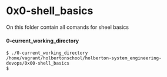 # 0x0-shell_basics

On this folder contain all comands for sheel basics 

#### 0-current_working_directory
```
$ ./0-current_working_directory 
/home/vagrant/holbertonschool/holberton-system_engineering-devops/0x00-shell_basics
$
``` 